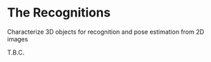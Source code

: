 # The Recognitions
Characterize 3D objects for recognition and pose estimation from 2D images

T.B.C.
